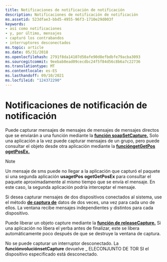 ```yaml
---
title: Notificaciones de notificación de notificación
description: Notificaciones de notificación de notificación
ms.assetid: 523dfae3-bbd5-4955-96f3-1710e29d003f
keywords:
- así como notificaciones
- y, por último, mensajes
- capturó los contrabandos
- interruptores desconectados
ms.topic: article
ms.date: 05/31/2018
ms.openlocfilehash: 2791f8da14107d50afe90d8efbdbfe79acba3093
ms.sourcegitcommit: 9eebab0ead09cecdbc24f5f84d56c8b6a7c22736
ms.translationtype: MT
ms.contentlocale: es-ES
ms.lasthandoff: 09/10/2021
ms.locfileid: "124372290"
---
```

# <a name="joystick-notifications"></a>Notificaciones de notificación de notificación

Puede capturar mensajes de mensajes de mensajes de mensajes directos que se enviarán a una función mediante la [**función soapSetCapture.**](/windows/win32/api/joystickapi/nf-joystickapi-joysetcapture) Solo una aplicación a la vez puede capturar mensajes de un grupo, pero puede consultar el objeto desde otra aplicación mediante la [**funcióngetGetPos**](/windows/win32/api/joystickapi/nf-joystickapi-joygetpos) [**ogetPosEx.**](/windows/win32/api/joystickapi/nf-joystickapi-joygetposex)

> [!Note]  
> Un mensaje de sms puede no llegar a la aplicación que capturó el paquete si una segunda aplicación **usagetPos** **ogetGetPosEx** para consultar el paquete aproximadamente al mismo tiempo que se envía el mensaje. En este caso, la segunda aplicación podría interceptar el mensaje.

 

Si desea capturar mensajes de dos dispositivos conectados al sistema, use el método [**de captura de**](/windows/win32/api/joystickapi/nf-joystickapi-joysetcapture) datos de dos veces, una vez para cada uno de ellos. La ventana recibe mensajes independientes y distintos para cada dispositivo.

Puede liberar un objeto capture mediante la [**función de releaseCapture.**](/windows/win32/api/joystickapi/nf-joystickapi-joyreleasecapture) Si una aplicación no libera el yerba antes de finalizar, este se libera automáticamente poco después de que se destruye la ventana de captura.

No se puede capturar un interruptor desconectado. La **funciónvoluciónsetCapture** devuelve \_ ELECONJUNTO DE TOR SI el dispositivo especificado está desconectado.

 

 